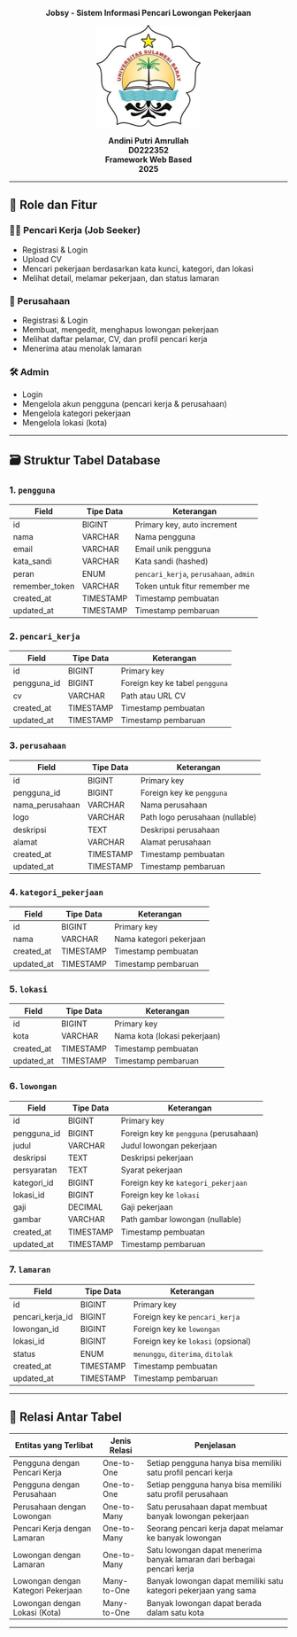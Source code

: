 <p align="center"><strong>Jobsy - Sistem Informasi Pencari Lowongan Pekerjaan</strong></p>

<div align="center">

![logo_unsulbar](public/gambar/image.png)

<b>Andini Putri Amrullah</b><br>
<b>D0222352</b><br>
<b>Framework Web Based</b><br>
<b>2025</b>

</div>

---

## 👥 Role dan Fitur

### 👨‍💼 Pencari Kerja (Job Seeker)

-   Registrasi & Login
-   Upload CV
-   Mencari pekerjaan berdasarkan kata kunci, kategori, dan lokasi
-   Melihat detail, melamar pekerjaan, dan status lamaran

### 🏢 Perusahaan

-   Registrasi & Login
-   Membuat, mengedit, menghapus lowongan pekerjaan
-   Melihat daftar pelamar, CV, dan profil pencari kerja
-   Menerima atau menolak lamaran

### 🛠️ Admin

-   Login
-   Mengelola akun pengguna (pencari kerja & perusahaan)
-   Mengelola kategori pekerjaan
-   Mengelola lokasi (kota)

---

## 🗃️ Struktur Tabel Database

### 1. `pengguna`

| Field          | Tipe Data | Keterangan                             |
| -------------- | --------- | -------------------------------------- |
| id             | BIGINT    | Primary key, auto increment            |
| nama           | VARCHAR   | Nama pengguna                          |
| email          | VARCHAR   | Email unik pengguna                    |
| kata_sandi     | VARCHAR   | Kata sandi (hashed)                    |
| peran          | ENUM      | `pencari_kerja`, `perusahaan`, `admin` |
| remember_token | VARCHAR   | Token untuk fitur remember me          |
| created_at     | TIMESTAMP | Timestamp pembuatan                    |
| updated_at     | TIMESTAMP | Timestamp pembaruan                    |

### 2. `pencari_kerja`

| Field       | Tipe Data | Keterangan                      |
| ----------- | --------- | ------------------------------- |
| id          | BIGINT    | Primary key                     |
| pengguna_id | BIGINT    | Foreign key ke tabel `pengguna` |
| cv          | VARCHAR   | Path atau URL CV                |
| created_at  | TIMESTAMP | Timestamp pembuatan             |
| updated_at  | TIMESTAMP | Timestamp pembaruan             |

### 3. `perusahaan`

| Field           | Tipe Data | Keterangan                      |
| --------------- | --------- | ------------------------------- |
| id              | BIGINT    | Primary key                     |
| pengguna_id     | BIGINT    | Foreign key ke `pengguna`       |
| nama_perusahaan | VARCHAR   | Nama perusahaan                 |
| logo            | VARCHAR   | Path logo perusahaan (nullable) |
| deskripsi       | TEXT      | Deskripsi perusahaan            |
| alamat          | VARCHAR   | Alamat perusahaan               |
| created_at      | TIMESTAMP | Timestamp pembuatan             |
| updated_at      | TIMESTAMP | Timestamp pembaruan             |

### 4. `kategori_pekerjaan`

| Field      | Tipe Data | Keterangan              |
| ---------- | --------- | ----------------------- |
| id         | BIGINT    | Primary key             |
| nama       | VARCHAR   | Nama kategori pekerjaan |
| created_at | TIMESTAMP | Timestamp pembuatan     |
| updated_at | TIMESTAMP | Timestamp pembaruan     |

### 5. `lokasi`

| Field      | Tipe Data | Keterangan                   |
| ---------- | --------- | ---------------------------- |
| id         | BIGINT    | Primary key                  |
| kota       | VARCHAR   | Nama kota (lokasi pekerjaan) |
| created_at | TIMESTAMP | Timestamp pembuatan          |
| updated_at | TIMESTAMP | Timestamp pembaruan          |

### 6. `lowongan`

| Field       | Tipe Data | Keterangan                             |
| ----------- | --------- | -------------------------------------- |
| id          | BIGINT    | Primary key                            |
| pengguna_id | BIGINT    | Foreign key ke `pengguna` (perusahaan) |
| judul       | VARCHAR   | Judul lowongan pekerjaan               |
| deskripsi   | TEXT      | Deskripsi pekerjaan                    |
| persyaratan | TEXT      | Syarat pekerjaan                       |
| kategori_id | BIGINT    | Foreign key ke `kategori_pekerjaan`    |
| lokasi_id   | BIGINT    | Foreign key ke `lokasi`                |
| gaji        | DECIMAL   | Gaji pekerjaan                         |
| gambar      | VARCHAR   | Path gambar lowongan (nullable)        |
| created_at  | TIMESTAMP | Timestamp pembuatan                    |
| updated_at  | TIMESTAMP | Timestamp pembaruan                    |

### 7. `lamaran`

| Field            | Tipe Data | Keterangan                         |
| ---------------- | --------- | ---------------------------------- |
| id               | BIGINT    | Primary key                        |
| pencari_kerja_id | BIGINT    | Foreign key ke `pencari_kerja`     |
| lowongan_id      | BIGINT    | Foreign key ke `lowongan`          |
| lokasi_id        | BIGINT    | Foreign key ke `lokasi` (opsional) |
| status           | ENUM      | `menunggu`, `diterima`, `ditolak`  |
| created_at       | TIMESTAMP | Timestamp pembuatan                |
| updated_at       | TIMESTAMP | Timestamp pembaruan                |

---

## 🔗 Relasi Antar Tabel

| Entitas yang Terlibat              | Jenis Relasi | Penjelasan                                                              |
| ---------------------------------- | ------------ | ----------------------------------------------------------------------- |
| Pengguna dengan Pencari Kerja      | One-to-One   | Setiap pengguna hanya bisa memiliki satu profil pencari kerja           |
| Pengguna dengan Perusahaan         | One-to-One   | Setiap pengguna hanya bisa memiliki satu profil perusahaan              |
| Perusahaan dengan Lowongan         | One-to-Many  | Satu perusahaan dapat membuat banyak lowongan pekerjaan                 |
| Pencari Kerja dengan Lamaran       | One-to-Many  | Seorang pencari kerja dapat melamar ke banyak lowongan                  |
| Lowongan dengan Lamaran            | One-to-Many  | Satu lowongan dapat menerima banyak lamaran dari berbagai pencari kerja |
| Lowongan dengan Kategori Pekerjaan | Many-to-One  | Banyak lowongan dapat memiliki satu kategori pekerjaan yang sama        |
| Lowongan dengan Lokasi (Kota)      | Many-to-One  | Banyak lowongan dapat berada dalam satu kota                            |

---
